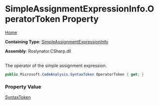 # SimpleAssignmentExpressionInfo\.OperatorToken Property

[Home](../../../../../README.md)

**Containing Type**: [SimpleAssignmentExpressionInfo](../README.md)

**Assembly**: Roslynator\.CSharp\.dll

\
The operator of the simple assignment expression\.

```csharp
public Microsoft.CodeAnalysis.SyntaxToken OperatorToken { get; }
```

### Property Value

[SyntaxToken](https://docs.microsoft.com/en-us/dotnet/api/microsoft.codeanalysis.syntaxtoken)

